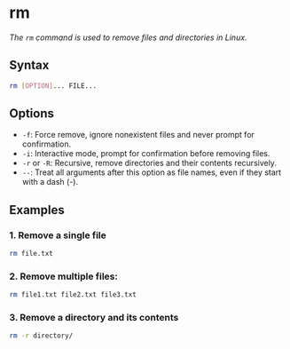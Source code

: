 # rm

*The `rm` command is used to remove files and directories in Linux.*

## Syntax
```bash
rm [OPTION]... FILE...
```

## Options

- `-f`: Force remove, ignore nonexistent files and never prompt for confirmation.
- `-i`: Interactive mode, prompt for confirmation before removing files.
- `-r` or `-R`: Recursive, remove directories and their contents recursively.
- `--`: Treat all arguments after this option as file names, even if they start with a dash (-).

## Examples

### 1. Remove a single file
```bash
rm file.txt
```

### 2. Remove multiple files:
```bash
rm file1.txt file2.txt file3.txt
```

### 3. Remove a directory and its contents
```bash
rm -r directory/
```